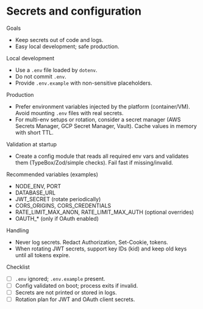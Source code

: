 # Secrets and configuration

Goals

- Keep secrets out of code and logs.
- Easy local development; safe production.

Local development

- Use a `.env` file loaded by `dotenv`.
- Do not commit `.env`.
- Provide `.env.example` with non-sensitive placeholders.

Production

- Prefer environment variables injected by the platform (container/VM). Avoid mounting `.env` files with real secrets.
- For multi-env setups or rotation, consider a secret manager (AWS Secrets Manager, GCP Secret Manager, Vault). Cache values in memory with short TTL.

Validation at startup

- Create a config module that reads all required env vars and validates them (TypeBox/Zod/simple checks). Fail fast if missing/invalid.

Recommended variables (examples)

- NODE_ENV, PORT
- DATABASE_URL
- JWT_SECRET (rotate periodically)
- CORS_ORIGINS, CORS_CREDENTIALS
- RATE_LIMIT_MAX_ANON, RATE_LIMIT_MAX_AUTH (optional overrides)
- OAUTH_* (only if OAuth enabled)

Handling

- Never log secrets. Redact Authorization, Set-Cookie, tokens.
- When rotating JWT secrets, support key IDs (kid) and keep old keys until all tokens expire.

Checklist

- [ ] `.env` ignored; `.env.example` present.
- [ ] Config validated on boot; process exits if invalid.
- [ ] Secrets are not printed or stored in logs.
- [ ] Rotation plan for JWT and OAuth client secrets.
